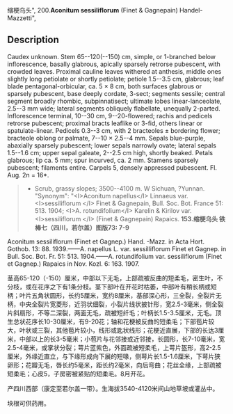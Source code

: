 缩梗乌头",
200.**Aconitum sessiliflorum** (Finet & Gagnepain) Handel-Mazzetti",

## Description
Caudex unknown. Stem 65--120(--150) cm, simple, or 1-branched below inflorescence, basally glabrous, apically sparsely retrorse pubescent, with crowded leaves. Proximal cauline leaves withered at anthesis, middle ones slightly long petiolate or shortly petiolate; petiole 1.5--3.5 cm, glabrous; leaf blade pentagonal-orbicular, ca. 5 × 8 cm, both surfaces glabrous or sparsely pubescent, base deeply cordate, 3-sect; segments sessile; central segment broadly rhombic, subpinnatisect; ultimate lobes linear-lanceolate, 2.5--3 mm wide; lateral segments obliquely flabellate, unequally 2-parted. Inflorescence terminal, 10--30 cm, 9--20-flowered; rachis and pedicels retrorse pubescent; proximal bracts leaflike or 3-fid, others linear or spatulate-linear. Pedicels 0.3--3 cm, with 2 bracteoles ± bordering flower; bracteole oblong or palmate, 7--10 × 2.5--4 mm. Sepals blue-purple, abaxially sparsely pubescent; lower sepals narrowly ovate; lateral sepals 1.5--1.6 cm; upper sepal galeate, 2--2.5 cm high, shortly beaked. Petals glabrous; lip ca. 5 mm; spur incurved, ca. 2 mm. Stamens sparsely pubescent; filaments entire. Carpels 5, densely appressed pubescent. Fl. Aug. 2n = 16*.

> * Scrub, grassy slopes; 3500--4100 m. W Sichuan, ?Yunnan.
  "Synonym": "&lt;I&gt;Aconitum napellus&lt;/I&gt; Linnaeus var. &lt;I&gt;sessiliflorum &lt;/I&gt; Finet &amp; Gagnepain, Bull. Soc. Bot. France 51: 513. 1904; &lt;I&gt;A. rotundifolium&lt;/I&gt; Karelin &amp; Kirilov var. &lt;I&gt;sessiliflorum &lt;/I&gt; (Finet &amp; Gagnepain) Rapaics.
**153.缩梗乌头 铁棒七（四川，若尔盖）图版73: 7-9**

Aconitum sessiliflorum (Finet et Gagnep.) Hand. -Mazz. in Acta Hort. Gothob. 13: 88. 1939.——A. napellus L. var. sessilliflorum Finet et Gagnep. in Bull. Soc. Bot. Fr. 51: 513. 1904.——A. rotundifolium var. sessiliflorum (Finet et Gagnep.) Rapaics in Nov. Kozl. 6: 163. 1907.

茎高65-120（-150）厘米，中部以下无毛，上部疏被反曲的短柔毛，密生叶，不分枝，或在花序之下有1条分枝。茎下部叶在开花时枯萎，中部叶有稍长柄或短柄；叶片五角状圆形，长约5厘米，宽约8厘米，基部深心形，三全裂，全裂片无柄，中央全裂片宽菱形，近羽状细裂，小裂片线状披针形，宽2.5-3毫米，侧全裂片斜扇形，不等二深裂，两面无毛，疏被短纤毛；叶柄长1.5-3.5厘米，无毛。顶生总状花序长10-30厘米，有9-20花；轴和花梗被反曲的短柔毛；下部苞片较大，叶状或三裂，其他苞片较小，线形或匙状线形；花梗近直展，下部的长达3厘米，中部以上的长3-5毫米；小苞片与花邻接或近邻接，长圆形，长7-10毫米，宽2.5-4毫米，或掌状分裂；萼片蓝紫色，外面疏被短柔毛，上萼片盔形，高2-2.5厘米，外缘近直立，与下缘形成向下展的短喙，侧萼片长1.5-1.6厘米，下萼片狭卵形；花瓣无毛，唇长约5毫米，距长约2毫米，向后弯曲；花丝全缘，上部疏被短柔毛；心皮5，子房密被紧贴的短柔毛。8月开花。

产四川西部（康定至若尔盖一带）。生海拔3540-4120米间山地草坡或灌丛中。

块根可供药用。
